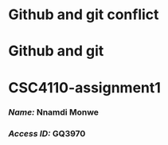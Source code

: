 # Github and git conflict
# Github and git
# CSC4110-assignment1
### *Name:* Nnamdi Monwe
### *Access ID:* GQ3970

